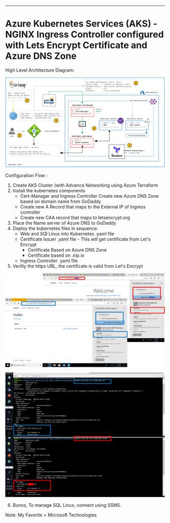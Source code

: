 ----------------------------------------------------------
# Azure Kubernetes Services (AKS) - NGINX Ingress Controller configured with Lets Encrypt Certificate and Azure DNS Zone

High Level Architecture Diagram:

![Image description](https://github.com/GBuenaflor/01azure-aks-ingresscontroller-https/blob/master/GB-AKS-Ingress-Https.png)


Configuration Flow :

1. Create AKS Cluster (with Advance Networking using Azure Terraform
2. Install the kubernetes components
    -  Cert-Manager and Ingress Controller
   Create new Azure DNS Zone based on domain name from GoDaddy
    - Create new A Record that maps to the External IP of Ingress controller
    - Create new CAA record that maps to letsencrypt.org
3. Place the Name server of Azure DNS to GoDaddy
4. Deploy the kubernetes files in sequence:
   - Web and SQl Linux into Kubernetes .yaml file
   - Certificate Issuer .yaml file - This will get certificate from Let's Encrypt
       - Certificate Based on Azure DNS Zone
       - Certificate based on  .nip.io 
   - Ingress Controller .yaml file
5. Verifiy the https URL, the certificate is valid from Let's Encrypt


![Image description](https://github.com/GBuenaflor/01azure-aks-ingresscontroller-https/blob/master/GB-AKS-Ingress-Https02.png)



![Image description](https://github.com/GBuenaflor/01azure-aks-ingresscontroller-https/blob/master/GB-AKS-Ingress-Https03.png)


6. Bunos, To manage SQL Linux, connect using SSMS.

Note: My Favorite > Microsoft Technologies

